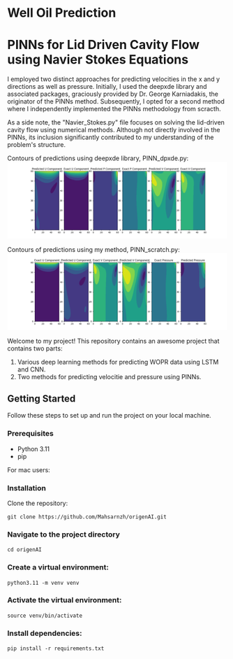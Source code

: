 # Well Oil Prediction

# PINNs for Lid Driven Cavity Flow using Navier Stokes Equations

I employed two distinct approaches for predicting velocities in the x and y directions as well as pressure. Initially, I used the deepxde library and associated packages, graciously provided by Dr. George Karniadakis, the originator of the PINNs method. Subsequently, I opted for a second method where I independently implemented the PINNs methodology from scracth.

As a side note, the "Navier_Stokes.py" file focuses on solving the lid-driven cavity flow using numerical methods. Although not directly involved in the PINNs, its inclusion significantly contributed to my understanding of the problem's structure.


Contours of predictions using deepxde library, PINN_dpxde.py:
![Sample Image](https://github.com/Mahsarnzh/origenAI/blob/main/lid_driven_cavity_PINNS/PINNs_Scratch_Contour_01.png)

Contours of predictions using my method, PINN_scratch.py:
![Sample Image](https://github.com/Mahsarnzh/origenAI/blob/main/lid_driven_cavity_PINNS/PINNs_Scratch_Contour_02.png)


Welcome to my project! This repository contains an awesome project that contains two parts:
1. Various deep learning methods for predicting WOPR data using LSTM and CNN.
2. Two methods for predicting velocitie and pressure using PINNs.

## Getting Started

Follow these steps to set up and run the project on your local machine.

### Prerequisites

- Python 3.11
- pip

  
For mac users:

### Installation
Clone the repository:

   ```
   git clone https://github.com/Mahsarnzh/origenAI.git
   ```

### Navigate to the project directory

  ```
  cd origenAI
  ```

### Create a virtual environment:

  ```
  python3.11 -m venv venv
  ```

### Activate the virtual environment:

  ```
  source venv/bin/activate
  ```


### Install dependencies:
  ```
  pip install -r requirements.txt
  ```
